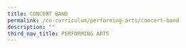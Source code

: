 ```yaml
---
title: CONCERT BAND
permalink: /co-curriculum/performing-arts/concert-band
description: ""
third_nav_title: PERFORMING ARTS
---
```

